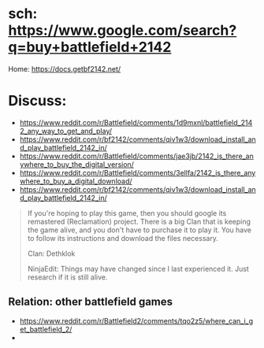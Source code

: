 # sch: https://www.google.com/search?q=buy+battlefield+2142

Home: https://docs.getbf2142.net/

# Discuss:
- https://www.reddit.com/r/Battlefield/comments/1d9mxnl/battlefield_2142_any_way_to_get_and_play/
- https://www.reddit.com/r/bf2142/comments/qiv1w3/download_install_and_play_battlefield_2142_in/
- https://www.reddit.com/r/Battlefield/comments/jae3jb/2142_is_there_anywhere_to_buy_the_digital_version/
- https://www.reddit.com/r/Battlefield/comments/3ellfa/2142_is_there_anywhere_to_buy_a_digital_download/
- https://www.reddit.com/r/bf2142/comments/qiv1w3/download_install_and_play_battlefield_2142_in/

>If you're hoping to play this game, then you should google its remastered (Reclamation) project. There is a big Clan that is keeping the game alive, and you don't have to purchase it to play it. You have to follow its instructions and download the files necessary.
>
>Clan: Dethklok
>
>NinjaEdit: Things may have changed since I last experienced it. Just research if it is still alive.

## Relation: other battlefield games
- https://www.reddit.com/r/Battlefield2/comments/tqo2z5/where_can_i_get_battlefield_2/
- 
